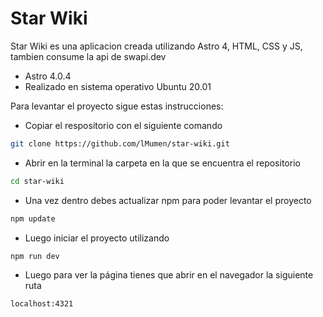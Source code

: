 # Star Wiki

Star Wiki es una aplicacion creada utilizando Astro 4, HTML, CSS y JS, tambien consume la api de swapi.dev

* Astro 4.0.4
* Realizado en sistema operativo Ubuntu 20.01

Para levantar el proyecto sigue estas instrucciones:

- Copiar el respositorio con el siguiente comando

```bash
git clone https://github.com/lMumen/star-wiki.git
```

- Abrir en la terminal la carpeta en la que se encuentra el repositorio

```bash
cd star-wiki
```

- Una vez dentro debes actualizar npm para poder levantar el proyecto

```bash
npm update
```

- Luego iniciar el proyecto utilizando

```bash
npm run dev
```

- Luego para ver la página tienes que abrir en el navegador la siguiente ruta

```bash
localhost:4321
```